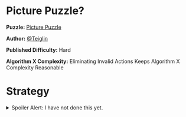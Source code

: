 # Picture Puzzle?

__Puzzle:__ [Picture Puzzle](https://www.codingame.com/training/hard/picture-puzzle)

__Author:__ [@Teiglin](https://www.codingame.com/profile/a2479be594111a93820fb21d274e6d710281544)

__Published Difficulty:__ Hard

__Algorithm X Complexity:__ Eliminating Invalid Actions Keeps Algorithm X Complexity Reasonable

# Strategy

<details>
<summary>Spoiler Alert: I have not done this yet.</summary>
But I will...
</details>
